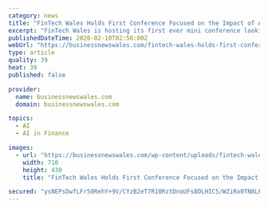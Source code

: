 ```yaml
---
category: news
title: "FinTech Wales Holds First Conference Focused on the Impact of AI"
excerpt: "FinTech Wales is hosting its first ever mini conference looking into the world of Artificial Intelligence application in FinTech. The ‘AI for FinTech event’ will discuss the opportunities, challenges and constraints related to AI usage for FinTech and the financial services. Held at Cardiff Business School on Tuesday 25th February ..."
publishedDateTime: 2020-02-10T02:56:00Z
webUrl: "https://businessnewswales.com/fintech-wales-holds-first-conference-focused-on-the-impact-of-ai/"
type: article
quality: 39
heat: 39
published: false

provider:
  name: businessnewswales.com
  domain: businessnewswales.com

topics:
  - AI
  - AI in Finance

images:
  - url: "https://businessnewswales.com/wp-content/uploads/fintech-wales.jpg"
    width: 710
    height: 430
    title: "FinTech Wales Holds First Conference Focused on the Impact of AI"

secured: "ysNEPsDwfLFr50RehY+9V/CYzB2eT7R10RztDnoUFs8DLHIC5/WZiRx0TN8LFqoSH9/DhUCo8OHEH/TFNWciFGfzT/jcy5O6J7iRCfDZT3/IOeWPAGQOVV1B5ggwQO0ookHi++kk6bfbg4hRUw3QIT1rRX0t3HlueKjZfSQK5QljuAQfCY4oVtJxREtcZ9cz5xriVIxbsHk03/M121h/otz2AZqxdFc1k7Kg3ogGva4c5VebbQAldm6VO3j+Q5EgSO8ynt8pmg2GoEFzepzJ5UAQNC1ATy+KhVdTGmZJVBOsorwJd5Jg0SDOCqMD30Qe;9OV8Oj+slQbSuxeswwAP1w=="
---
```



